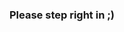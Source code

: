 ### Please step right in ;)

<!--
**Vincitur/Vincitur** is a ✨ _special_ ✨ repository because its `README.md` (this file) appears on your GitHub profile.

Here are some ideas to get you started:

- 🔭 I’m currently working on improving myself.
- 🌱 I’m currently learning cybersecurity.
- 👯 I’m looking to collaborate on training projects.
- 📫 How to reach me: mrdumitrel@gmail.com
- 😄 Pronouns: Born in Romania. 
- ⚡ Fun fact: Immanuel tried, but Immanuel can't. 

| Rank | Languages |
|-----:|---------------|
|     1|       C/C++        |
|     2|        Java       |
|     3|        Python       |
|     4|        StandardML       |
